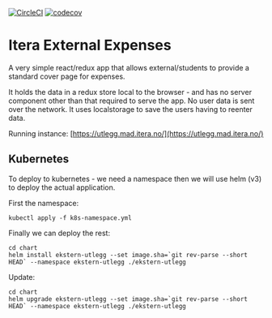 [![CircleCI](https://circleci.com/gh/Itera/ekstern-utlegg/tree/master.svg?style=svg)](https://circleci.com/gh/Itera/ekstern-utlegg/tree/master)
[![codecov](https://codecov.io/gh/Itera/ekstern-utlegg/branch/master/graph/badge.svg)](https://codecov.io/gh/Itera/ekstern-utlegg)

# Itera External Expenses

A very simple react/redux app that allows external/students to provide a standard cover page for expenses.

It holds the data in a redux store local to the browser - and has no server component other than that required to serve the app. No user data is sent over the network. It uses localstorage to save the users having to reenter data.

Running instance: [https://utlegg.mad.itera.no/](https://utlegg.mad.itera.no/)

## Kubernetes

To deploy to kubernetes - we need a namespace then we will use helm (v3) to deploy the actual application.

First the namespace:

    kubectl apply -f k8s-namespace.yml

Finally we can deploy the rest:

    cd chart
    helm install ekstern-utlegg --set image.sha=`git rev-parse --short HEAD` --namespace ekstern-utlegg ./ekstern-utlegg

Update:

    cd chart
    helm upgrade ekstern-utlegg --set image.sha=`git rev-parse --short HEAD` --namespace ekstern-utlegg ./ekstern-utlegg
